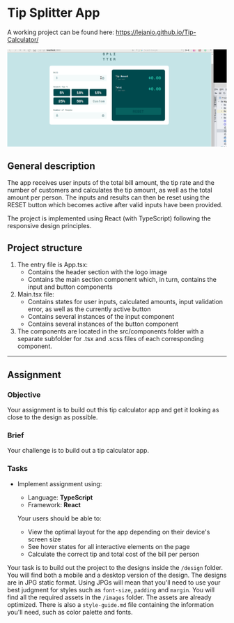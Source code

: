# Tip Splitter App

A working project can be found here: https://lejanio.github.io/Tip-Calculator/

![Tip Calculator](tip-calculator-demo.gif)

## General description

The app receives user inputs of the total bill amount, the tip rate and the number of customers
and calculates the tip amount, as well as the total amount per person.
The inputs and results can then be reset using the RESET button which becomes active
after valid inputs have been provided.

The project is implemented using React (with TypeScript) following the responsive design
principles.

## Project structure

1. The entry file is App.tsx:
    - Contains the header section with the logo image
    - Contains the main section component which, in turn, contains the input and button components
2. Main.tsx file:
    - Contains states for user inputs, calculated amounts, input validation error, as well as the currently active button
    - Contains several instances of the input component
    - Contains several instances of the button component
3. The components are located in the src/components folder with a separate subfolder for .tsx and .scss files
   of each corresponding component.

---

## Assignment

### Objective

Your assignment is to build out this tip calculator app and get it looking as close to the design as possible.

### Brief

Your challenge is to build out a tip calculator app.

### Tasks

-   Implement assignment using:

    -   Language: **TypeScript**
    -   Framework: **React**

    Your users should be able to:

    -   View the optimal layout for the app depending on their device's screen size
    -   See hover states for all interactive elements on the page
    -   Calculate the correct tip and total cost of the bill per person

Your task is to build out the project to the designs inside the `/design` folder. You will find both a mobile and a desktop version of the design.
The designs are in JPG static format. Using JPGs will mean that you'll need to use your best judgment for styles such as `font-size`, `padding` and `margin`.
You will find all the required assets in the `/images` folder. The assets are already optimized. There is also a `style-guide.md` file containing the information you'll need, such as color palette and fonts.
